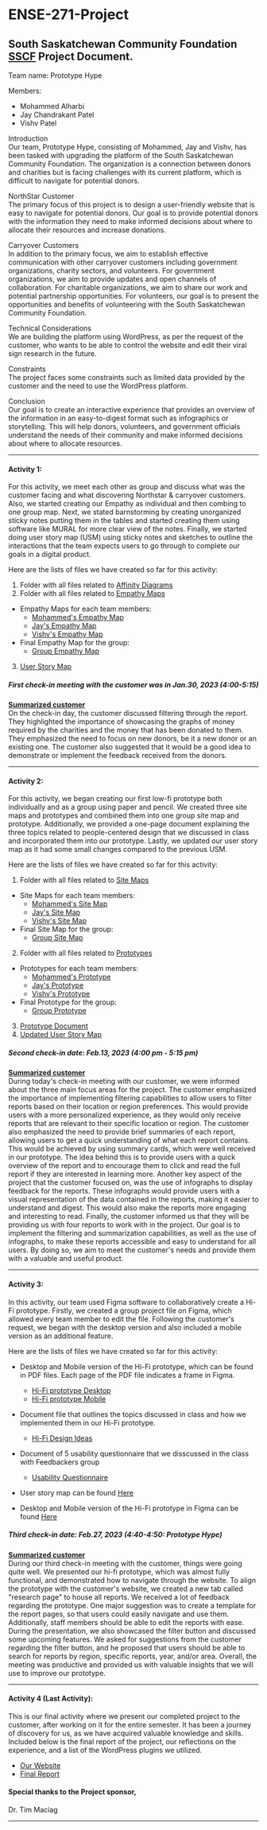 # ENSE-271-Project

## South Saskatchewan Community Foundation [SSCF](https://sscf.ca/) Project Document. 

Team name: Prototype Hype

Members:
* Mohammed Alharbi
* Jay Chandrakant Patel
* Vishv Patel


Introduction\
Our team, Prototype Hype, consisting of Mohammed, Jay and Vishv, has been tasked with upgrading the platform of the South Saskatchewan Community Foundation. The organization is a connection between donors and charities but is facing challenges with its current platform, which is difficult to navigate for potential donors.

NorthStar Customer\
  The primary focus of this project is to design a user-friendly website that is easy to navigate for potential donors. Our goal is to provide potential donors with the information they need to make informed decisions about where to allocate their resources and increase donations.

Carryover Customers\
  In addition to the primary focus, we aim to establish effective communication with other carryover customers including government organizations, charity sectors, and volunteers. For government organizations, we aim to provide updates and open channels of collaboration. For charitable organizations, we aim to share our work and potential partnership opportunities. For volunteers, our goal is to present the opportunities and benefits of volunteering with the South Saskatchewan Community Foundation.

Technical Considerations\
  We are building the platform using WordPress, as per the request of the customer, who wants to be able to control the website and edit their viral sign research in the future.

Constraints\
  The project faces some constraints such as limited data provided by the customer and the need to use the WordPress platform. 

Conclusion\
  Our goal is to create an interactive experience that provides an overview of the information in an easy-to-digest format such as infographics or storytelling. This will help donors, volunteers, and government officials understand the needs of their community and make informed decisions about where to allocate resources.

------

#### Activity 1:

For this activity, we meet each other as group and discuss what was the customer facing and what discovering Northstar & carryover customers. Also, we started creating our Empathy as individual and then combing to one group map. Next, we stated barnstorming by creating unorganized sticky notes putting them in the tables and started creating them using software like MURAL for more clear view of the notes. Finally, we started doing user story map (USM) using sticky notes and sketches to outline the interactions that the team expects users to go through to complete our goals in a digital product.

Here are the lists of files we have created so far for this activity:
1. Folder with all files related to [Affinity Diagrams](https://github.com/M-Alharbi/ENSE-271-Project/tree/main/Affinity%20Diagrams)
2. Folder with all files related to [Empathy Maps](https://github.com/M-Alharbi/ENSE-271-Project/tree/main/Empathy%20maps)
- Empathy Maps for each team members:
  - [Mohammed's Empathy Map](https://github.com/M-Alharbi/ENSE-271-Project/blob/main/Empathy%20maps/Empathy%20map.png)
  - [Jay's Empathy Map](https://github.com/M-Alharbi/ENSE-271-Project/blob/main/Empathy%20maps/Empathy%20Map.jpg)
  - [Vishv's Empathy Map](https://github.com/M-Alharbi/ENSE-271-Project/blob/main/Empathy%20maps/Vishvs_Empathy_map.png)
- Final Empathy Map for the group:
  - [Group Empathy Map](https://github.com/M-Alharbi/ENSE-271-Project/blob/main/Empathy%20maps/Group%20Empathy%20map.png)
3. [User Story Map](https://github.com/M-Alharbi/ENSE-271-Project/blob/main/User%20story%20map/Project_sscf_storymap.pdf)
 

##### First check-in meeting with the customer was in Jan.30, 2023 (4:00-5:15)
**[Summarized customer](https://github.com/M-Alharbi/ENSE-271-Project/blob/main/Documents/Summarized%20customer%20notes%20for%20activity%201.pdf)**\
On the check-in day, the customer discussed filtering through the report. They highlighted the importance of showcasing the graphs of money required by the charities and the money that has been donated to them. They emphasized the need to focus on new donors, be it a new donor or an existing one. The customer also suggested that it would be a good idea to demonstrate or implement the feedback received from the donors.


------

#### Activity 2:

For this activity, we began creating our first low-fi prototype both individually and as a group using paper and pencil. We created three site maps and prototypes and combined them into one group site map and prototype. Additionally, we provided a one-page document explaining the three topics related to people-centered design that we discussed in class and incorporated them into our prototype. Lastly, we updated our user story map as it had some small changes compared to the previous USM.

Here are the lists of files we have created so far for this activity:
1. Folder with all files related to [Site Maps](https://github.com/M-Alharbi/ENSE-271-Project/tree/main/Sitemaps)
- Site Maps for each team members:
  - [Mohammed's Site Map](https://github.com/M-Alharbi/ENSE-271-Project/blob/main/Sitemaps/Mohammed%20Site%20Map.jpg)
  - [Jay's Site Map](https://github.com/M-Alharbi/ENSE-271-Project/blob/main/Sitemaps/Jay_sitemap.jpeg)
  - [Vishv's Site Map](https://github.com/M-Alharbi/ENSE-271-Project/blob/main/Sitemaps/Vishv_sitemap.jpg)
- Final Site Map for the group:
  - [Group Site Map](https://github.com/M-Alharbi/ENSE-271-Project/blob/main/Sitemaps/Final%20Site%20Map.jpg)
  
2. Folder with all files related to [Prototypes](https://github.com/M-Alharbi/ENSE-271-Project/tree/main/Empathy%20maps)
- Prototypes for each team members:
  - [Mohammed's Prototype](https://github.com/M-Alharbi/ENSE-271-Project/blob/main/Prototypes/Mohammed%20Prototype.jpg)
  - [Jay's Prototype](https://github.com/M-Alharbi/ENSE-271-Project/blob/main/Prototypes/Jay_prototype.jpeg)
  - [Vishv's Prototype](https://github.com/M-Alharbi/ENSE-271-Project/blob/main/Prototypes/Vishv_prototype.jpg)
- Final Prototype for the group:
  - [Group Prototype](https://github.com/M-Alharbi/ENSE-271-Project/blob/main/Prototypes/final%20prototype.jpg)
3. [Prototype Document](https://github.com/M-Alharbi/ENSE-271-Project/blob/main/Prototypes/Prototype_Documentation.pdf)
4. [Updated User Story Map](https://github.com/M-Alharbi/ENSE-271-Project/blob/main/User%20story%20map/Updated%20User%20Story%20Map.pdf)

##### Second check-in date: Feb.13, 2023 (4:00 pm - 5:15 pm)
**[Summarized customer](https://github.com/M-Alharbi/ENSE-271-Project/blob/main/Documents/Summarized%20customer%20notes%20for%20activity%202.pdf)**\
During today's check-in meeting with our customer, we were informed about the three main focus areas for the project. The customer emphasized the importance of implementing filtering capabilities to allow users to filter reports based on their location or region preferences. This would provide users with a more personalized experience, as they would only receive reports that are relevant to their specific location or region. The customer also emphasized the need to provide brief summaries of each report, allowing users to get a quick understanding of what each report contains. This would be achieved by using summary cards, which were well received in our prototype. The idea behind this is to provide users with a quick overview of the report and to encourage them to click and read the full report if they are interested in learning more. Another key aspect of the project that the customer focused on, was the use of infographs to display feedback for the reports. These infographs would provide users with a visual representation of the data contained in the reports, making it easier to understand and digest. This would also make the reports more engaging and interesting to read. Finally, the customer informed us that they will be providing us with four reports to work with in the project. Our goal is to implement the filtering and summarization capabilities, as well as the use of infographs, to make these reports accessible and easy to understand for all users. By doing so, we aim to meet the customer's needs and provide them with a valuable and useful product.

------

#### Activity 3:

In this activity, our team used Figma software to collaboratively create a Hi-Fi prototype. Firstly, we created a group project file on Figma, which allowed every team member to edit the file. Following the customer's request, we began with the desktop version and also included a mobile version as an additional feature.


Here are the lists of files we have created so far for this activity:
- Desktop and Mobile version of the Hi-Fi prototype, which can be found in PDF files. Each page of the PDF file indicates a frame in Figma.
  - [Hi-Fi prototype Desktop](https://github.com/M-Alharbi/ENSE-271-Project/blob/main/Prototypes/Hi-Fi%20Prototype%20Desktop.pdf)
  - [Hi-Fi prototype Mobile](https://github.com/M-Alharbi/ENSE-271-Project/blob/main/Prototypes/Hi-Fi%20Prototype%20Mobile.pdf)
  
- Document file that outlines the topics discussed in class and how we implemented them in our Hi-Fi prototype.
  - [Hi-Fi Design Ideas](https://github.com/M-Alharbi/ENSE-271-Project/blob/main/Documents/Hifi%20Design%20Idea.pdf)
  
- Document of 5 usability questionnaire that we disscussed in the class with Feedbackers group
  - [Usability Questionnaire](https://github.com/M-Alharbi/ENSE-271-Project/blob/main/Documents/Formative%20usability%20questionnaire-1.pdf)

- User story map can be found [Here](https://github.com/M-Alharbi/ENSE-271-Project/blob/main/User%20story%20map/User%20Story%20Map.pdf)

- Desktop and Mobile version of the Hi-Fi prototype in Figma can be found [Here](https://github.com/M-Alharbi/ENSE-271-Project/blob/main/Prototypes/Hi-Fi%20Prototype.fig)

##### Third check-in date: Feb.27, 2023 (4:40-4:50: Prototype Hype)
**[Summarized customer](https://github.com/M-Alharbi/ENSE-271-Project/blob/main/Documents/Summarized%20customer%20notes%20for%20activity%203.pdf)**\
During our third check-in meeting with the customer, things were going quite well. We presented our hi-fi prototype, which was almost fully functional, and demonstrated how to navigate through the website. To align the prototype with the customer's website, we created a new tab called "research page" to house all reports. We received a lot of feedback regarding the prototype. One major suggestion was to create a template for the report pages, so that users could easily navigate and use them. Additionally, staff members should be able to edit the reports with ease.
During the presentation, we also showcased the filter button and discussed some upcoming features. We asked for suggestions from the customer regarding the filter button, and he proposed that users should be able to search for reports by region, specific reports, year, and/or area.
Overall, the meeting was productive and provided us with valuable insights that we will use to improve our prototype.

-------
#### Activity 4 (Last Activity):

This is our final activity where we present our completed project to the customer, after working on it for the entire semester. It has been a journey of discovery for us, as we have acquired valuable knowledge and skills. Included below is the final report of the project, our reflections on the experience, and a list of the WordPress plugins we utilized.

- [Our Website](https://prototype-hype.softsys.ca/)
- [Final Report](#)

#### Special thanks to the Project sponsor,
Dr. Tim Maciag  

-----
